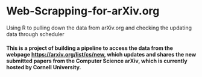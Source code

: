 # Web-Scrapping-for-arXiv.org
Using R to pulling down the data from arXiv.org and checking the updating data through scheduler

#### This is a project of building a pipeline to access the data from the webpage https://arxiv.org/list/cs/new, which updates and shares the new submitted papers from the Computer Science arXiv, which is currently hosted by Cornell University.
